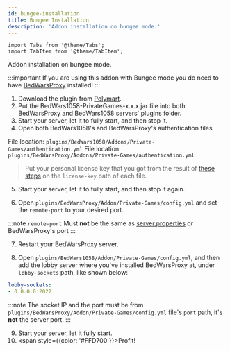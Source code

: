 ```yaml
---
id: bungee-installation
title: Bungee Installation
description: 'Addon installation on bungee mode.'
---
```

```mdx-code-block
import Tabs from '@theme/Tabs';
import TabItem from '@theme/TabItem';
```

Addon installation on bungee mode.

:::important
 If you are using this addon with Bungee mode you do need to have [BedWarsProxy](https://polymart.org/r/2167) installed!
:::

1. Download the plugin from [Polymart](https://polymart.org/r/1620).
2. Put the BedWars1058-PrivateGames-x.x.x.jar file into both BedWarsProxy and BedWars1058 servers' plugins folder.
3. Start your server, let it to fully start, and then stop it.
4. Open both BedWars1058's and BedWarsProxy's authentication files
<Tabs groupId="dependency-plugin">
  <TabItem value="bedwars1058" label="BedWars1058">
  File location: <code>plugins/BedWars1058/Addons/Private-Games/authentication.yml</code>
  </TabItem>
  <TabItem value="bedwarsproxy" label="BedWarsProxy">
  File location: <code>plugins/BedWarsProxy/Addons/Private-Games/authentication.yml</code>
  </TabItem>
</Tabs>

> Put your personal license key that you got from the result of [these steps](/private-games/verify-purchase#get-the-license-and-your-roles-for-bedwars1058-private-games) on the `license-key` path of each file.

5. Start your server, let it to fully start, and then stop it again.

6. Open `plugins/BedWarsProxy/Addon/Private-Games/config.yml` and set the `remote-port` to your desired port.

:::note
`remote-port` Must **not** be the same as [server.properties](https://www.spigotmc.org/wiki/spigot-configuration-server-properties/) or BedWarsProxy's port
:::

7. Restart your BedWarsProxy server.

8. Open `plugins/BedWars1058/Addon/Private-Games/config.yml`, and then add the lobby server where you've installed BedWarsProxy at, under `lobby-sockets` path, like shown below:

```yml title="plugins/BedWars1058/Addon/Private-Games/config.yml" 
lobby-sockets:
- 0.0.0.0:2022
```
:::note
The socket IP and the port must be from `plugins/BedWarsProxy/Addon/Private-Games/config.yml` file's `port` path, it's **not** the server port.
:::

9. Start your server, let it fully start.
10. <span style={{color: '#FFD700'}}>Profit!</span>